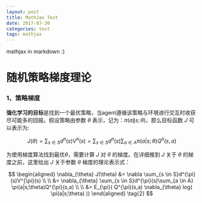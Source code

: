 ```yaml
---
layout: post
title: MathJax Test
date: 2017-07-30
categories: test
tags: mathjax 
---
```


mathjax in markdown :)
# 随机策略梯度理论

### 1、策略梯度

**强化学习的目标**是找到一个最优策略，当agent遵循该策略与环境进行交互时收获尽可能多的回报。假设策略由参数 $\theta$ 表示，记为：$\pi(a\|s;\theta)$，那么目标函数 $J$ 可以表示为:

$$
J(\theta)=\sum_{s \in S}d^{\pi}(s)V^{\pi}(s)=\sum_{s \in S}d^{\pi}(s)\sum_{a \in A}\pi(a|s;\theta)Q^{\pi}(s,a) \tag{1}
$$

为使用梯度算法找到最优$\theta$，需要计算 $J$ 对 $\theta$ 的梯度。在详细推到 $J$ 关于 $\theta$ 的梯度之前，这里给出 $J$ 关于参数 $\theta$ 梯度的理论表示式：

$$
\begin{aligned} 
\nabla_{\theta} J(\theta) &= \nabla \sum_{s \in S}d^{\pi}(s)V^{\pi}(s) 
\\ 
\\ 
&= \nabla_{\theta} \sum_{s \in S}d^{\pi}(s)\sum_{a \in A} \pi(a|s;\theta)Q^{\pi}(s,a)
\\ 
\\ 
 &= E_{\pi}( Q^{\pi}(s,a) \nabla_{\theta} log( \pi(a|s;\theta) ))  
\end{aligned}
\tag{2}
$$
